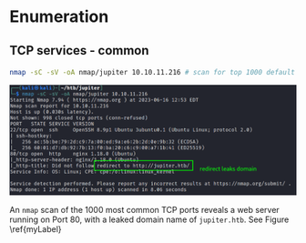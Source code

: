 # Enumeration

## TCP services - common

```bash
nmap -sC -sV -oA nmap/jupiter 10.10.11.216 # scan for top 1000 default ports
```

![Nmap Scan \label{myLabel}](img/nmap-scan-leaking-domain-name.png)

An `nmap` scan of the 1000 most common TCP ports reveals a web server running on Port 80, with a leaked domain name of `jupiter.htb`.  See  Figure \ref{myLabel}
